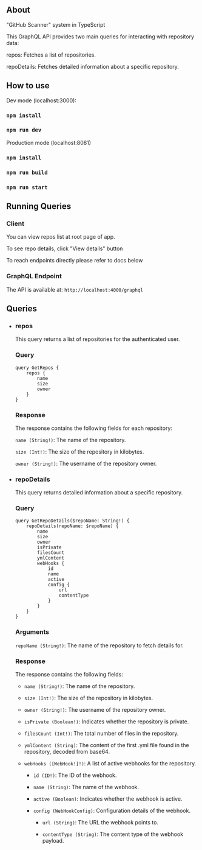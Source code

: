 ## About

"GitHub Scanner" system in TypeScript

This GraphQL API provides two main queries for interacting with repository data:

repos: Fetches a list of repositories.

repoDetails: Fetches detailed information about a specific repository.

## How to use

Dev mode (localhost:3000):
### `npm install`
### `npm run dev`

Production mode (localhost:8081)
### `npm install`
### `npm run build`
### `npm run start`

## Running Queries

### Client

You can view repos list at root page of app.

To see repo details, click "View details" button

To reach endpoints directly please refer to docs below

### GraphQL Endpoint

The API is available at: `http://localhost:4000/graphql`


## Queries

- ### repos
    This query returns a list of repositories for the authenticated user.

    ### Query
    ```
    query GetRepos {
        repos {
            name
            size
            owner
        }
    }
    ```
    ### Response
    The response contains the following fields for each repository:

    `name (String!)`: The name of the repository.

    `size (Int!)`: The size of the repository in kilobytes.

    `owner (String!)`: The username of the repository owner.

- ### repoDetails

    This query returns detailed information about a specific repository.

    ### Query
    ```
    query GetRepoDetails($repoName: String!) {
        repoDetails(repoName: $repoName) {
            name
            size
            owner
            isPrivate
            filesCount
            ymlContent
            webHooks {
                id
                name
                active
                config {
                    url
                    contentType
                }
            }
        }
    }
    ```

    ### Arguments
    `repoName (String!)`: The name of the repository to fetch details for.

    ### Response
    The response contains the following fields:

    - `name (String!)`: The name of the repository.

    - `size (Int!)`: The size of the repository in kilobytes.

    - `owner (String!)`: The username of the repository owner.

    - `isPrivate (Boolean!)`: Indicates whether the repository is private.

    - `filesCount (Int!)`: The total number of files in the repository.

    - `ymlContent (String)`: The content of the first .yml file found in the repository, decoded from base64.

    - `webHooks ([WebHook!]!)`: A list of active webhooks for the repository.

        - `id (ID!)`: The ID of the webhook.
    
        - `name (String)`: The name of the webhook.

        - `active (Boolean)`: Indicates whether the webhook is active.

        - `config (WebHookConfig)`: Configuration details of the webhook.

            - `url (String)`: The URL the webhook points to.

            - `contentType (String)`: The content type of the webhook payload.


    
